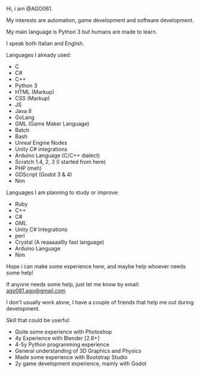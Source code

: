 Hi, i am @AGO061.

My interests are automation, game development and software development.

My main language is Python 3 but humans are made to learn.

I speak both Italian and English.

Languages I already used:
- C
- C#
- C++
- Python 3
- HTML (Markup)
- CSS (Markup)
- JS
- Java 8
- GoLang
- GML (Game Maker Language)
- Batch
- Bash
- Unreal Engine Nodes
- Unity C# integrations
- Arduino Language (C/C++ dialect)
- Scratch 1.4, 2, 3 (I started from here)
- PHP (meh)
- GDScript (Godot 3 & 4)
- Nim


Languages I am planning to study or improve:
- Ruby
- C++
- C#
- GML
- Unity C# Integrations
- perl
- Crystal (A reaaaaallly fast language)
- Arduino Language
- Nim



Hope i can make some experience here, and maybe help whoever needs some help!

If anyone needs some help, just let me know by email: ago061.ago@gmail.com

I don't usually work alone, I have a couple of friends that help me out during development.

Skill that could be userful:
- Quite some experience with Photoshop
- 4y Experience with Blender [2.8+]
- 4-5y Python programming experience
- General understanding of 3D Graphics and Physics
- Made some experience with Bootstrap Studio
- 2y game development experience, mainly with Godot
<!---
AGO061/AGO061 is a ✨ special ✨ repository because its `README.md` (this file) appears on your GitHub profile.
You can click the Preview link to take a look at your changes.
--->
